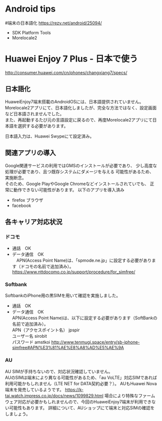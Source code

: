 Android tips
====
#端末の日本語化 https://rezv.net/android/25094/
+ SDK Platform Tools
+ Morelocale2

# Huawei Enjoy 7 Plus - 日本で使う
http://consumer.huawei.com/cn/phones/changxiang7/specs/

## 日本語化
HuaweiEnjoy7端末搭載のAndroidOSには、日本語提供されていません。　
Morelocale2アプリにて、日本語化しましたが、完全な方法ではなく、設定画面など日本語されませんでした。  
また、再起動するたび元の言語設定に戻るので、再度Morelocale2アプリにて日本語を選択する必要があります。

日本語入力は、Huawei Swypeにて設定済み。

## 関連アプリの導入
Google関連サービスの利用ではGMSのインストールが必要であり、
少し高度な処理が必要であり、且つ既存システムにダメージを与える
可能性があるため、実施断念。  
そのため、Google PlayやGoogle Chromeなどインストールされていでも、
正常に動作できない可能性があります。
以下のアプリを導入済み
+ firefox ブラウザ
+ facebook

## 各キャリア対応状況
### ドコモ
+ 通話　OK
+ データ通信　OK  
　APN(Access Point Name)は、「spmode.ne.jp」に設定する必要があります（ドコモの名前で追加済み）。
https://www.nttdocomo.co.jp/support/procedure/for_simfree/

### Softbank
SoftbankのiPhone用の黒SIMを用いて確認を実施しました。
+ 通話　OK
+ データ通信　OK  
  APN(Access Point Name)は、以下に設定する必要があります（SoftBankの名前で追加済み）。  
  APN（アクセスポイント名） jpspir  
  ユーザー名               sirobit  
  パスワード               amstkoi
http://www.tenmugi.space/entry/sb-iphone-simfree#APN%E3%81%AE%E8%A8%AD%E5%AE%9A

### AU
 AU SIMが手持ちないので、対応状況確認していません。  
 AUのSIMは端末により異なる可能性があるため、「au VoLTE」対応SIMであれば利用可能かもしれません（LTE NET for DATA契約必要？）。
 AUもHuawei Nova端末を発売しているようです。
 https://k-tai.watch.impress.co.jp/docs/news/1099829.html
 場合により特殊なファームウェア対応が必要かもしれませんので、今回のHuaweiEnjoy7端末が利用できない可能性もあります。
 詳細について、AUショップにて端末と対応SIMの確認をしましょう。
